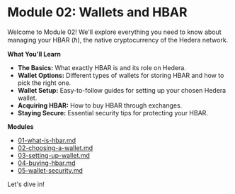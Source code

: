 # Module 02: Wallets and HBAR

Welcome to Module 02! We'll explore everything you need to know about managing your HBAR (ℏ), the native cryptocurrency of the Hedera network.

**What You'll Learn**

- **The Basics:** What exactly HBAR is and its role on Hedera.
- **Wallet Options:** Different types of wallets for storing HBAR and how to pick the right one.
- **Wallet Setup:** Easy-to-follow guides for setting up your chosen Hedera wallet.
- **Acquiring HBAR:** How to buy HBAR through exchanges.
- **Staying Secure:** Essential security tips for protecting your HBAR.

**Modules**

- [01-what-is-hbar.md](./01-what-is-HBAR.md)
- [02-choosing-a-wallet.md](./02-choosing-a-wallet.md)
- [03-setting-up-wallet.md](./03-setting-up-wallet.md)
- [04-buying-hbar.md](./04-buying-hbar.md)
- [05-wallet-security.md](./05-wallet-security.md)

Let's dive in!
